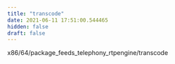 ```yaml
---
title: "transcode"
date: 2021-06-11 17:51:00.544465
hidden: false
draft: false
---
```


x86/64/package_feeds_telephony_rtpengine/transcode

